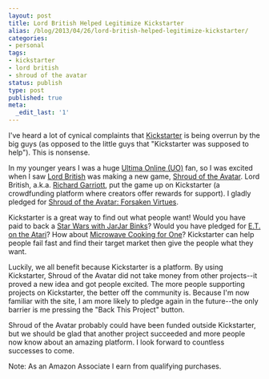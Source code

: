 ```yaml
---
layout: post
title: Lord British Helped Legitimize Kickstarter
alias: /blog/2013/04/26/lord-british-helped-legitimize-kickstarter/
categories:
- personal
tags:
- kickstarter
- lord british
- shroud of the avatar
status: publish
type: post
published: true
meta:
  _edit_last: '1'
---
```

I've heard a lot of cynical complaints that <a title="Kickstarter" href="https://www.kickstarter.com/">Kickstarter</a> is being overrun by the big guys (as opposed to the little guys that "Kickstarter was supposed to help"). This is nonsense.

In my younger years I was a huge <a title="Wikipedia: Ultima Online" href="https://en.wikipedia.org/wiki/Ultima_Online">Ultima Online (UO)</a> fan, so I was excited when I saw <a title="Wikipedia: Lord British" href="https://en.wikipedia.org/wiki/Lord_British">Lord British</a> was making a new game, <a title="Shroud of the Avatar" href="https://www.shroudoftheavatar.com/">Shroud of the Avatar</a>. Lord British, a.k.a. <a title="Richard Garriott" href="https://en.wikipedia.org/wiki/Richard_Garriott">Richard Garriott</a>, put the game up on Kickstarter (a crowdfunding platform where creators offer rewards for support). I gladly pledged for <a title="Kickstarter: Shrine of the Avatar" href="https://www.kickstarter.com/projects/portalarium/shroud-of-the-avatar-forsaken-virtues-0">Shroud of the Avatar: Forsaken Virtues</a>.

Kickstarter is a great way to find out what people want! Would you have paid to back a <a title="Robot Chicken with JarJar" href="https://www.youtube.com/watch?v=EdS2kCUGvfo">Star Wars with JarJar Binks</a>? Would you have pledged for <a title="Worst Games Ever: E.T." href="https://www.youtube.com/watch?v=2DTjLG3usQo">E.T. on the Atari</a>? How about <a title="Amazon: Microwave Cooking for One" href="https://www.amazon.com/dp/1852250437/">Microwave Cooking for One</a>? Kickstarter can help people fail fast and find their target market then give the people what they want.

Luckily, we all benefit because Kickstarter is a platform. By using Kickstarter, Shroud of the Avatar did not take money from other projects--it proved a new idea and got people excited. The more people supporting projects on Kickstarter, the better off the community is. Because I'm now familiar with the site, I am more likely to pledge again in the future--the only barrier is me pressing the "Back This Project" button.

Shroud of the Avatar probably could have been funded outside Kickstarter, but we should be glad that another project succeeded and more people now know about an amazing platform. I look forward to countless successes to come.

Note: As an Amazon Associate I earn from qualifying purchases.
